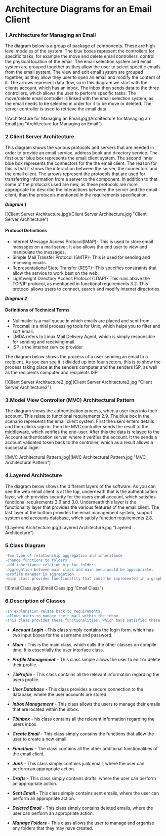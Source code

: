 # Architecture Diagrams for an Email Client 

### 1.Architecture for Managing an Email

The diagram below is a group of package of components. These are high level modules of the system.  The blue boxes represent the controllers for specific tasks, for example the move and delete email controllers, control the physical location of the email. The email selection system and email system are grouped together as they allow the user to select specific emails from the email system. The view and edit email system are grouped together, as they allow they user to open an email and modify the content of it. The arrows represent data flow, so in this diagram we start with the clients account, which has an inbox. The inbox then sends data to the three controllers, which allows the user to perform specific tasks. The move/delete email controller is linked with the email selection system, as the email needs to be selected in order for it to be move or deleted. The server controller is used to retrieve the email data. 
 
![Architecture for Managing an Email.jpg](Architecture for Managing an Email.jpg "Architecture for Managing an Email")   


### 2.Client Server Architecture 

This diagram shows the various protocols and servers that are needed in order to provide an email service, address book and directory service. The first outer blue box represents the email client system. The second inner blue box represents the connectors for the the email client. The reason for this is that it shows the interaction between the server, the connectors and the email client. The arrows represent the protocols that are used for transferring information from a server to the component. In addition to that some of the protocols used are new, as these protocols are more appropriate for describe the interactions between the server and the email client, than the protocols mentioned in the requirements specification.

     
**_Diagram 1_**

![Client Server Architecture.jpg](Client Server Architecture.jpg "Client Server Architecture") 

#### Protocol Definitions

- Internet Message Access Protocol(IMAP)- This is used to store email messages on a mail server. It also allows the end user to view and manipulate the messages. 
- Simple Mail Transfer Protocol (SMTP)- This is used for sending and receiving emails. 
- Representational State Transfer (REST)- This specifies constraints that allow the service to work best on the web. 
- Lightweight Directory Access Protocol (LDAP)- This runs above the TCP/IP protocol, as mentioned in functional requirements 3.2. This protocol allows users to connect, search and modify internet directories.  


**_Diagram 2_**


#### Definitions of Technical Terms
- Nullmailer is a mail queue in which emails are placed and sent from.  
- Procmail is a mial processing tools for Unix, which helps you to filter and sort email. 
- LMDA refers to Linux Mail Delivery Agent, which is simply responsible  for sending and receiving mail.
- ISP is the internet service provider.

The diagram below shows the process of a user sending an email to a recipient. As you can see it it divided up into four sectors, this is to show the process taking place at the senders computer and the senders ISP, as well as the recipients computer and recipients ISP. 
 
![Client Server Architecture2.jpg](Client Server Architecture2.jpg "Client Server Architecture2") 



### 3.Model View Controller (MVC) Architectural Pattern 

The diagram shows the authentication process, when a user logs into their account. This relate to functional requirements 2.9. The blue box in the scenario represents the email client system. First the users enters details and then clicks sign in, then the MVC controller sends the result to the middleware, which verifies the end-user. After this the data is relayed to the Account authentication server, where it verifies the account. It the sends a account validated token back to the controller, which as a result allows a successful login. 

![MVC Architectural Pattern.jpg](MVC Architectural Pattern.jpg "MVC Architectural Pattern")


### 4.Layered Architecture

The diagram below shows the different layers of the software. As you can see the web email client is at the top, underneath that is the authentication layer, which provides security for the users email account, which satisfies functional requirements 2.9 and 3.0. Underneath this layer is the functionality layer that provides the various features of the email client. The last layer at the bottom provides the email management system, support system and accounts database, which satisfy function requirements 2.8.      

![Layered Architecture.jpg](Layered Architecture.jpg "Layered Architecture")



### 5.Class Diagram

```diff
-Two type of relationship aggregation and inheritance 
-change functions to folders
-add inheritance relationship for folders 
-aggregation between main class and main menu would be appropriate.
-profile manager is aggregation. 
-main class provides functionality that could be implemented in a graphical interface. 
```


![Email Class.jpg](Email Class.jpg "Email Class")


### 6.Description of Classes

```diff
-In explanation relate back to requirements.  
-allows users to manage their mail within the inbox.
-this class provides these functionalities, which have satisfied these requirements. 
```
- **_Account Login_** - This class simply contains the login form, which has two  input boxes for the username and password. 

- **_Main_** - This is the main class, which calls the other classes on compile time. It is essentially the user interface class. 

- **_Profile Management_** - This class simple allows the user to edit or delete their profile.

- **_TbProfile_** - This class contains all the relevant information regarding the users profile. 

- **_User Database_** - This class provides a secure connection to the database, where the user accounts are stored. 

- **_Inbox Management_** - This class allows the users to manage their emails that are located within the inbox.

- **_TbInbox_** - his class contains all the relevant information regarding the users inbox. 

- **_Create Email_** - This class simply contains the functions that allow the user to create a new email. 

- **_Functions_** - The class contains all the other additional functionalities of the email client.

- **_Junk_** - This class simply contains junk email, where the user can perform an appropriate action.

- **_Drafts_** - This class simply contains drafts, where the user can perform an appropriate action.

- **_Sent Email_** - This class simply contains sent emails, where the user can perform an appropriate action.

- **_Deleted Email_** - This class simply contains deleted emails, where the user can perform an appropriate action.

- **_Manage Folders_** - This class allows the user to manage and organise any folders that they may have created.

